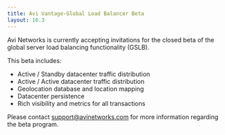 ```yaml
---
title: Avi Vantage-Global Load Balancer Beta
layout: 16.3
---
```

Avi Networks is currently accepting invitations for the closed beta of the global server load balancing functionality (GSLB).

This beta includes:

* Active / Standby datacenter traffic distribution
* Active / Active datacenter traffic distribution
* Geolocation database and location mapping
* Datacenter persistence
* Rich visibility and metrics for all transactions 

Please contact support@avinetworks.com for more information regarding the beta program.

